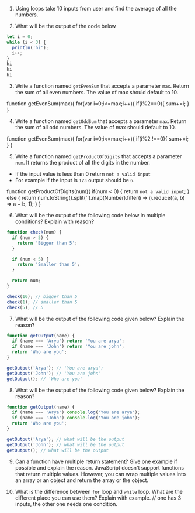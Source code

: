1. Using loops take 10 inputs from user and find the average of all the numbers.

2. What will be the output of the code below

```js
let i = 0;
while (i < 3) {
  println('hi');
  i++;
}
hi
hi
hi
```

3. Write a function named `getEvenSum` that accepts a parameter `max`. Return the sum of all even numbers. The value of max should default to 10.

function getEvenSum(max){
   for(var i=0;i<=max;i++){ 
   if(i%2==0){ 
   sum+=i;
   }
}


4. Write a function named `getOddSum` that accepts a parameter `max`. Return the sum of all odd numbers. The value of max should default to 10.

function getEvenSum(max){
   for(var i=0;i<=max;i++){ 
   if(i%2 !==0){ 
   sum+=i;
   }
}

5. Write a function named `getProductOfDigits` that accepts a parameter `num`. It returns the product of all the digits in the number.

- If the input value is less than 0 return `not a valid input`
- For example if the input is `123` output should be `6`.

function getProductOfDigits(num){
    if(num < 0) {
    return `not a valid input`;
    } else {
      return num.toString().split('').map(Number).filter(i => i).reduce((a, b) => a + b, 1);
    }
}

6. What will be the output of the following code below in multiple conditions? Explain with reason?

```js
function check(num) {
  if (num > 5) {
    return 'Bigger than 5';
  }

  if (num < 5) {
    return 'Smaller than 5';
  }

  return num;
}

check(10); // bigger than 5
check(1); // smaller than 5
check(5); // 5
```

7. What will be the output of the following code given below? Explain the reason?

```js
function getOutput(name) {
  if (name === 'Arya') return 'You are arya';
  if (name === 'John') return 'You are john';
  return 'Who are you';
}

getOutput('Arya'); // 'You are arya';
getOutput('John'); // 'You are john'
getOutput(); // 'Who are you'
```

8. What will be the output of the following code given below? Explain the reason?

```js
function getOutput(name) {
  if (name === 'Arya') console.log('You are arya');
  if (name === 'John') console.log('You are john');
  return 'Who are you';
}

getOutput('Arya'); // what will be the output
getOutput('John'); // what will be the output
getOutput(); // what will be the output
```

9. Can a function have multiple return statement? Give one example if possible and explain the reason.  JavaScript doesn't support functions that return multiple values. However, you can wrap multiple values into an array or an object and return the array or the object.

10. What is the difference between `for` loop and `while` loop. What are the different place you can use them? Explain with example.   // one has 3 inputs, the other one needs one condition.
